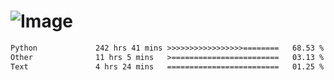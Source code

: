 # ![Image](https://github.com/user-attachments/assets/5f2d2b12-d836-424c-876f-cb0c9a5d9144)

<!--START_SECTION:waka-->

```txt
Python             242 hrs 41 mins >>>>>>>>>>>>>>>>>========   68.53 %
Other              11 hrs 5 mins   >========================   03.13 %
Text               4 hrs 24 mins   =========================   01.25 %
```

<!--END_SECTION:waka-->
